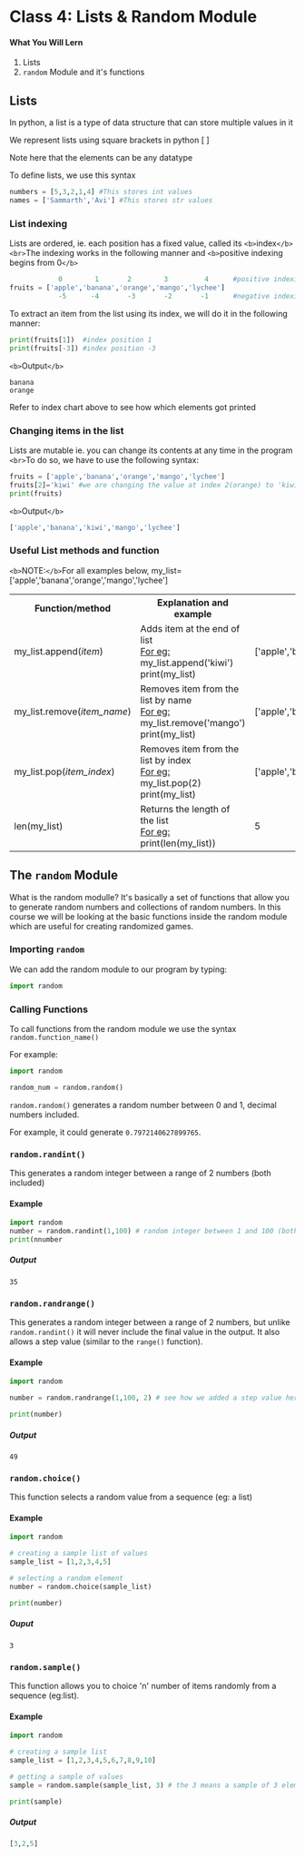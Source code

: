 # Class 4: Lists & Random Module

#### What You Will Lern

1. Lists
2. ``random`` Module and it's functions

## Lists

In python, a list is a type of data structure that can store multiple values in it

We represent lists using square brackets in python [ ]

Note here that the elements can be any datatype

To define lists, we use this syntax

```python
numbers = [5,3,2,1,4] #This stores int values
names = ['Sammarth','Avi'] #This stores str values
```

### List indexing

Lists are ordered, ie. each position has a fixed value, called its `<b>`index`</b>`
`<br>`The indexing works in the following manner and `<b>`positive indexing begins from 0`</b>`

```python
            0        1       2        3         4      #positive indexing
fruits = ['apple','banana','orange','mango','lychee']
            -5      -4       -3       -2       -1      #negative indexing
```

To extract an item from the list using its index, we will do it in the following manner:

```python
print(fruits[1])  #index position 1  
print(fruits[-3]) #index position -3
```

`<b>`Output`</b>`

```
banana
orange 
```

Refer to index chart above to see how which elements got printed

### Changing items in the list

Lists are mutable ie. you can change its contents at any time in the program
`<br>`To do so, we have to use the following syntax:

```python
fruits = ['apple','banana','orange','mango','lychee']
fruits[2]='kiwi' #we are changing the value at index 2(orange) to 'kiwi'
print(fruits)
```

`<b>`Output`</b>`

```python
['apple','banana','kiwi','mango','lychee']
```

### Useful List methods and function

`<b>`NOTE:`</b>`For all examples below, my_list=['apple','banana','orange','mango','lychee']

<table>
  <tr>
    <th>Function/method
    <th>Explanation and example
    <th>Ouptut
  </tr>
  <tr>
    <td>my_list.append(<i>item</i>)
    <td>Adds item at the end of list<br><u>For eg:</u><br>my_list.append('kiwi')<br>print(my_list)
    <td>['apple','banana','orange','mango','lychee','kiwi']
  </tr>
  <tr>
    <td>my_list.remove(<i>item_name</i>)
    <td>Removes item from the list by name<br><u>For eg:</u><br>my_list.remove('mango')<br>print(my_list)
    <td>['apple','banana','orange','lychee']
  </tr>
  <tr>
    <td>my_list.pop(<i>item_index</i>)
    <td>Removes item from the list by index<br><u>For eg:</u><br>my_list.pop(2)<br>print(my_list)
    <td>['apple','banana','mango','lychee']
  </tr>
  <tr>
    <td>len(my_list)
    <td>Returns the length of the list<br><u>For eg:</u><br>print(len(my_list))
    <td>5
  </tr>
</table>

## The ``random`` Module

What is the random modulle? It's basically a set of functions that allow you to generate random numbers and collections of random numbers. In this course we will be looking at the basic functions inside the random module which are useful for creating randomized games.

### Importing ``random``

We can add the random module to our program by typing:

```python
import random
```

### Calling Functions

To call functions from the random module we use the syntax ``random.function_name()``

For example:

```python
import random

random_num = random.random()
```

``random.random()`` generates a random number between 0 and 1, decimal numbers included.

For example, it could generate ``0.7972140627899765``.

### ``random.randint()``

This generates a random integer between a range of 2 numbers (both included)

#### Example

```python
import random
number = random.randint(1,100) # random integer between 1 and 100 (both included)
print(nnumber
```

##### Output

```
35
```

### ``random.randrange()``

This generates a random integer between a range of 2 numbers, but unlike ``random.randint()`` it will never include the final value in the output. It also allows a step value (similar to the ``range()`` function).

#### Example

```python
import random

number = random.randrange(1,100, 2) # see how we added a step value here, now it will only generate an integer excluding 2,4,6,8,... i.e. only odd numbers

print(number)
```

##### Output

```
49
```

### ``random.choice()``

This function selects a random value from a sequence (eg: a list)

#### Example

```python
import random

# creating a sample list of values
sample_list = [1,2,3,4,5]

# selecting a random element
number = random.choice(sample_list)

print(number)
```

##### Ouput

```
3
```

### ``random.sample()``

This function allows you to choice 'n' number of items randomly from a sequence (eg:list).

#### Example

```python
import random

# creating a sample list
sample_list = [1,2,3,4,5,6,7,8,9,10]

# getting a sample of values
sample = random.sample(sample_list, 3) # the 3 means a sample of 3 elements

print(sample)
```

##### Output

```python
[3,2,5]
```
